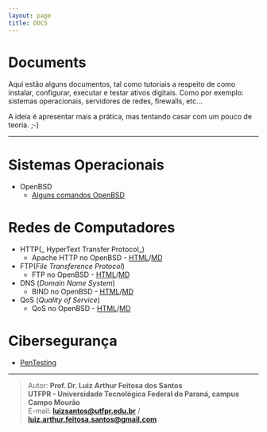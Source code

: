 ```yaml
---
layout: page
title: DOCS
---
```


Documents
========================

Aqui estão alguns documentos, tal como tutoriais a respeito de como instalar, configurar, executar e testar ativos digitais. Como por exemplo: sistemas operacionais, servidores de redes, firewalls, etc...

A ideia é apresentar mais a prática, mas tentando casar com um pouco de teoria. ;-)

-----------------------


# Sistemas Operacionais
* OpenBSD
	* [Alguns comandos OpenBSD](OpenBSDServers/OpenBSD_comandos.tex.html)

# Redes de Computadores
* HTTP(_ HyperText Transfer Protocol_)
	* Apache HTTP no OpenBSD - [HTML](OpenBSDServers/HTTP.html)/[MD](OpenBSDServers/HTTP.md)
* FTP(_File Transference Protocol_)
	* FTP no OpenBSD - [HTML](OpenBSDServers/FTP.html)/[MD](OpenBSDServers/FTP.md)
* DNS (_Domain Name System_)
	* BIND no OpenBSD - [HTML](DNS/DNS.html)/[MD](DNS/DNS.md)
* QoS (_Quality of Service_)
	* QoS no OpenBSD - [HTML](QoS/QoS.html)/[MD](QoS/QoS.md)
		
# Cibersegurança
* [PenTesting](penTest/pentest.html)

-----------------------

>Autor: **Prof. Dr. Luiz Arthur Feitosa dos Santos**  
>**UTFPR - Universidade Tecnológica Federal do Paraná, campus Campo Mourão**  
>E-mail: **<luizsantos@utfpr.edu.br>**  / **<luiz.arthur.feitosa.santos@gmail.com>**  
